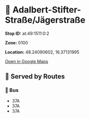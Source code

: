 # 🚉 Adalbert-Stifter-Straße/Jägerstraße


**Stop ID:** at:49:1511:0:2

**Zone:** 0100

**Location:** 48.24090602, 16.37131995

[Open in Google Maps](https://www.google.com/maps?q=48.24090602,16.37131995)

## 🚆 Served by Routes

### 🚌 Bus
- 37A
- 37A
- 37A